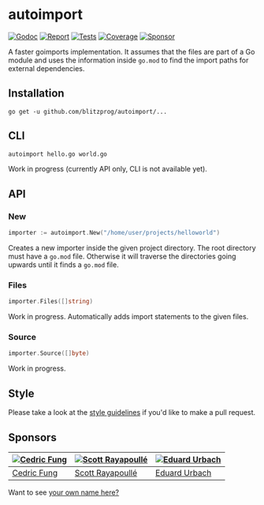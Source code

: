 # autoimport

[![Godoc][godoc-image]][godoc-url]
[![Report][report-image]][report-url]
[![Tests][tests-image]][tests-url]
[![Coverage][coverage-image]][coverage-url]
[![Sponsor][sponsor-image]][sponsor-url]

A faster goimports implementation. It assumes that the files are part of a Go module and uses the information inside `go.mod` to find the import paths for external dependencies.

## Installation

```shell
go get -u github.com/blitzprog/autoimport/...
```

## CLI

```bash
autoimport hello.go world.go
```

Work in progress (currently API only, CLI is not available yet).

## API

### New

```go
importer := autoimport.New("/home/user/projects/helloworld")
```

Creates a new importer inside the given project directory. The root directory must have a `go.mod` file. Otherwise it will traverse the directories going upwards until it finds a `go.mod` file.

### Files

```go
importer.Files([]string)
```

Work in progress. Automatically adds import statements to the given files.

### Source

```go
importer.Source([]byte)
```

Work in progress.

## Style

Please take a look at the [style guidelines](https://github.com/akyoto/quality/blob/master/STYLE.md) if you'd like to make a pull request.

## Sponsors

| [![Cedric Fung](https://avatars3.githubusercontent.com/u/2269238?s=70&v=4)](https://github.com/cedricfung) | [![Scott Rayapoullé](https://avatars3.githubusercontent.com/u/11772084?s=70&v=4)](https://github.com/soulcramer) | [![Eduard Urbach](https://avatars3.githubusercontent.com/u/438936?s=70&v=4)](https://twitter.com/eduardurbach) |
| --- | --- | --- |
| [Cedric Fung](https://github.com/cedricfung) | [Scott Rayapoullé](https://github.com/soulcramer) | [Eduard Urbach](https://eduardurbach.com) |

Want to see [your own name here?](https://github.com/users/akyoto/sponsorship)

[godoc-image]: https://godoc.org/github.com/blitzprog/autoimport?status.svg
[godoc-url]: https://godoc.org/github.com/blitzprog/autoimport
[report-image]: https://goreportcard.com/badge/github.com/blitzprog/autoimport
[report-url]: https://goreportcard.com/report/github.com/blitzprog/autoimport
[tests-image]: https://cloud.drone.io/api/badges/blitzprog/autoimport/status.svg
[tests-url]: https://cloud.drone.io/blitzprog/autoimport
[coverage-image]: https://codecov.io/gh/blitzprog/autoimport/graph/badge.svg
[coverage-url]: https://codecov.io/gh/blitzprog/autoimport
[sponsor-image]: https://img.shields.io/badge/github-donate-green.svg
[sponsor-url]: https://github.com/users/akyoto/sponsorship

